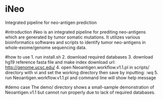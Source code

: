 # iNeo
Integrated pipeline for neo-antigen prediction

#introduction
iNeo is an integrated pipeline for prediting neo-antigens which are generated by tumor somatic mutations. It utilizes various bioinformatics softwares and scripts to identify tumor neo-antigens in whole-exome/genome sequencing data.

#how to use
	1. run install.sh
	2. download required databases 
	3. download hg19 reference fasta file and make index    download url: http://genome.ucsc.edu/
	4. open Neoantigen.workflow.v1.1.pl in scripts/ directory with vi and set the working directory then save by inputting: :wq
	5. run Neoantigen.workflow.v1.1.pl and command line will show help message

#demo case
	The demo/ directory shows a small-sample demonstration of Neoantigen.v1.1 but cannot run properly due to lack of required databases.
